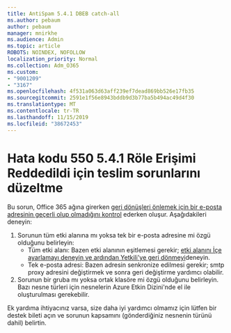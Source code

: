 ```yaml
---
title: AntiSpam 5.4.1 DBEB catch-all
ms.author: pebaum
author: pebaum
manager: mnirkhe
ms.audience: Admin
ms.topic: article
ROBOTS: NOINDEX, NOFOLLOW
localization_priority: Normal
ms.collection: Adm_O365
ms.custom:
- "9001209"
- "3167"
ms.openlocfilehash: 4f531a063d63aff239ef7dead869bb526e17fb35
ms.sourcegitcommit: 2591e1f56e8943bddb9d3b77ba5b494ac49d4f30
ms.translationtype: MT
ms.contentlocale: tr-TR
ms.lasthandoff: 11/15/2019
ms.locfileid: "38672453"
---
```

# <a name="fix-delivery-issues-for-error-code-550-541-relay-access-denied"></a>Hata kodu 550 5.4.1 Röle Erişimi Reddedildi için teslim sorunlarını düzeltme

Bu sorun, Office 365 ağına girerken [geri dönüşleri önlemek için bir e-posta adresinin geçerli olup olmadığını kontrol](https://docs.microsoft.com/exchange/mail-flow-best-practices/use-directory-based-edge-blocking) ederken oluşur. Aşağıdakileri deneyin:

1. Sorunun tüm etki alanına mı yoksa tek bir e-posta adresine mi özgü olduğunu belirleyin:
    - Tüm etki alanı: Bazen etki alanının eşitlemesi gerekir; [etki alanını İçe ayarlamayı deneyin ve ardından Yetkili'ye geri dönmeyi](https://docs.microsoft.com/exchange/mail-flow-best-practices/manage-accepted-domains/manage-accepted-domains)deneyin.
    - Tek e-posta adresi: Bazen adresin senkronize edilmesi gerekir; smtp proxy adresini değiştirmek ve sonra geri değiştirme yardımcı olabilir.
2. Sorunun bir gruba mı yoksa ortak klasöre mi özgü olduğunu belirleyin. Bazı nesne türleri için nesnelerin Azure Etkin Dizini'nde el ile oluşturulması gerekebilir.

Ek yardıma ihtiyacınız varsa, size daha iyi yardımcı olmamız için lütfen bir destek bileti açın ve sorunun kapsamını (gönderdiğiniz nesnenin türünü dahil) belirtin.